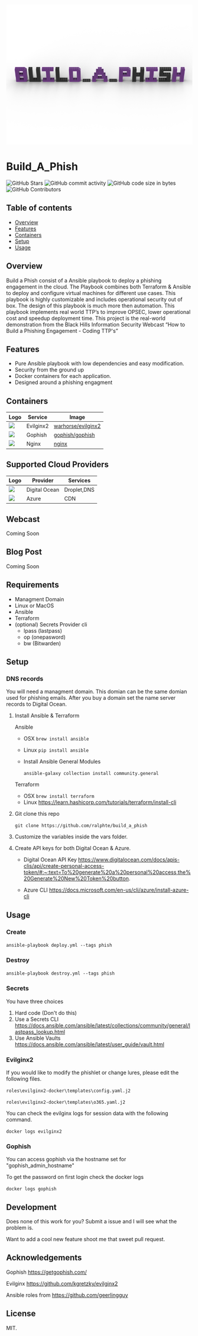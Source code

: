 ![Build A Phish Logo](/images/build_a_phish_lego.png)

# Build_A_Phish

![GitHub Stars](https://img.shields.io/github/stars/ralphte/build_a_phish?style=social) ![GitHub commit activity](https://img.shields.io/github/commit-activity/m/ralphte/build_a_phish) ![GitHub code size in bytes](https://img.shields.io/github/languages/code-size/ralphte/build_a_phish) ![GitHub Contributors](https://img.shields.io/github/contributors/ralphte/build_a_phish?style=plastic) 

Table of contents 
------------------
  * [Overview](#overview)
  * [Features](#features)
  * [Containers](#containers)
  * [Setup](#setup)
  * [Usage](#usage)
  
## Overview

Build a Phish consist of a Ansible playbook to deploy a phishing engagement in the cloud. The Playbook combines both Terraform & Ansible to deploy and configure virtual machines for different use cases. This playbook is highly customizable and includes operational security out of box. The design of this playbook is much more then automation. This playbook implements real world TTP’s to improve OPSEC, lower operational cost and speedup deployment time. This project is the real-world demonstration from the Black Hills Information Security Webcast “How to Build a Phishing Engagement - Coding TTP's”

## Features

* Pure Ansible playbook with low dependencies and easy modification.
* Security from the ground up
* Docker containers for each application.
* Designed around a phishing engagment

## Containers

| Logo | Service | Image |
| ------ | ----- | ------ |
|  <img src='https://raw.githubusercontent.com/kgretzky/evilginx2/master/media/img/evilginx2-logo-512.png' width='40'>                                                                                                                         | Evilginx2  | [warhorse/evilginx2](https://github.com/warhorse/docker-evilginx2)|
| <img src='https://github.com/gophish/gophish/raw/master/static/images/logo_purple.png' width='40'>                                                                                                                             | Gophish     | [gophish/gophish](https://github.com/gophish/gophish)|
| <img src='https://d1q6f0aelx0por.cloudfront.net/product-logos/library-nginx-logo.png' width='40'>                                                                                                                             | Nginx    | [nginx](https://hub.docker.com/_/nginx)|

## Supported Cloud Providers

| Logo | Provider | Services |
| ------ | ----- | ------ |
|  <img src='https://upload.wikimedia.org/wikipedia/commons/thumb/f/ff/DigitalOcean_logo.svg/1200px-DigitalOcean_logo.svg.png' width='40'> | Digital Ocean  | Droplet,DNS |
| <img src='https://download.logo.wine/logo/Microsoft_Azure/Microsoft_Azure-Logo.wine.png' width='40'> | Azure    | CDN|

## Webcast

Coming Soon

## Blog Post

Coming Soon

## Requirements

 - Managment Domain
 - Linux or MacOS
 - Ansible
 - Terraform
 - (optional) Secrets Provider cli
    - lpass (lastpass)
    - op (onepasword)
    - bw (Bitwarden)

## Setup

### DNS records
You will need a managment domain. This domian can be the same domian used for phishing emails. After you buy a domain set the name server records to Digital Ocean.


1. Install Ansible & Terraform

    Ansible
    - OSX `brew install ansible`
    - Linux `pip install ansible`
    - Install Ansible General Modules 

        `ansible-galaxy collection install community.general`

    Terraform
    - OSX `brew install terraform`
    - Linux https://learn.hashicorp.com/tutorials/terraform/install-cli

2. Git clone this repo 

    `git clone https://github.com/ralphte/build_a_phish`

3. Customize the variables inside the vars folder.
   

4. Create API keys for both Digital Ocean & Azure.
   
    - Digital Ocean API Key https://www.digitalocean.com/docs/apis-clis/api/create-personal-access-token/#:~:text=To%20generate%20a%20personal%20access,the%20Generate%20New%20Token%20button.

    - Azure CLI https://docs.microsoft.com/en-us/cli/azure/install-azure-cli

## Usage
 
### Create

`ansible-playbook deploy.yml --tags phish`

### Destroy

`ansible-playbook destroy.yml --tags phish`

### Secrets

You have three choices

1. Hard code (Don't do this)
2. Use a Secrets CLI https://docs.ansible.com/ansible/latest/collections/community/general/lastpass_lookup.html
3. Use Ansible Vaults https://docs.ansible.com/ansible/latest/user_guide/vault.html

### Evilginx2

If you would like to modify the phishlet or change lures, please edit the following files.

`roles\evilginx2-docker\templates\config.yaml.j2`

`roles\evilginx2-docker\templates\o365.yaml.j2`

You can check the evilginx logs for session data with the following command.

`docker logs evilginx2`

### Gophish

You can access gophish via the hostname set for "gophish_admin_hostname"

To get the password on first login check the docker logs

`docker logs gophish`

## Development

Does none of this work for you? Submit a issue and I will see what the problem is.

Want to add a cool new feature shoot me that sweet pull request.

## Acknowledgements

Gophish https://getgophish.com/

Evilginx https://github.com/kgretzky/evilginx2

Ansible roles from https://github.com/geerlingguy


## License

MIT.
